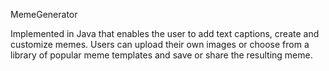MemeGenerator

 Implemented in Java that enables the user to add text captions, create and customize
 memes. Users can upload their own images or choose from a library of popular meme
 templates and save or share the resulting meme.
